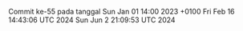 Commit ke-55 pada tanggal Sun Jan 01 14:00 2023 +0100
Fri Feb 16 14:43:06 UTC 2024
Sun Jun  2 21:09:53 UTC 2024
